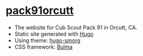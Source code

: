 # [pack91orcutt](http://pack91orcutt.org/)

 - The website for Cub Scout Pack 91 in Orcutt, CA.
 - Static site generated with [Hugo](https://gohugo.io/)
 - Using theme: [hugo-smorg](https://github.com/solutionroute/hugo-smorg)
 - CSS framework: [Bulma](bulma.io)
